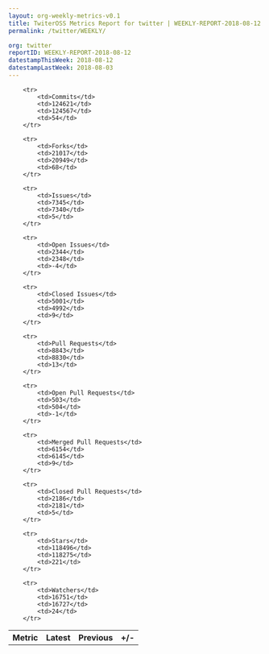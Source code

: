 ```yaml
---
layout: org-weekly-metrics-v0.1
title: TwiterOSS Metrics Report for twitter | WEEKLY-REPORT-2018-08-12
permalink: /twitter/WEEKLY/

org: twitter
reportID: WEEKLY-REPORT-2018-08-12
datestampThisWeek: 2018-08-12
datestampLastWeek: 2018-08-03
---
```



<table style="width: 100%;">
    <tr>
        <th>Metric</th>
        <th>Latest</th>
        <th>Previous</th>
        <th>+/-</th>
    </tr>

        <tr>
            <td>Commits</td>
            <td>124621</td>
            <td>124567</td>
            <td>54</td>
        </tr>
        
        <tr>
            <td>Forks</td>
            <td>21017</td>
            <td>20949</td>
            <td>68</td>
        </tr>
        
        <tr>
            <td>Issues</td>
            <td>7345</td>
            <td>7340</td>
            <td>5</td>
        </tr>
        
        <tr>
            <td>Open Issues</td>
            <td>2344</td>
            <td>2348</td>
            <td>-4</td>
        </tr>
        
        <tr>
            <td>Closed Issues</td>
            <td>5001</td>
            <td>4992</td>
            <td>9</td>
        </tr>
        
        <tr>
            <td>Pull Requests</td>
            <td>8843</td>
            <td>8830</td>
            <td>13</td>
        </tr>
        
        <tr>
            <td>Open Pull Requests</td>
            <td>503</td>
            <td>504</td>
            <td>-1</td>
        </tr>
        
        <tr>
            <td>Merged Pull Requests</td>
            <td>6154</td>
            <td>6145</td>
            <td>9</td>
        </tr>
        
        <tr>
            <td>Closed Pull Requests</td>
            <td>2186</td>
            <td>2181</td>
            <td>5</td>
        </tr>
        
        <tr>
            <td>Stars</td>
            <td>118496</td>
            <td>118275</td>
            <td>221</td>
        </tr>
        
        <tr>
            <td>Watchers</td>
            <td>16751</td>
            <td>16727</td>
            <td>24</td>
        </tr>
        
</table>
